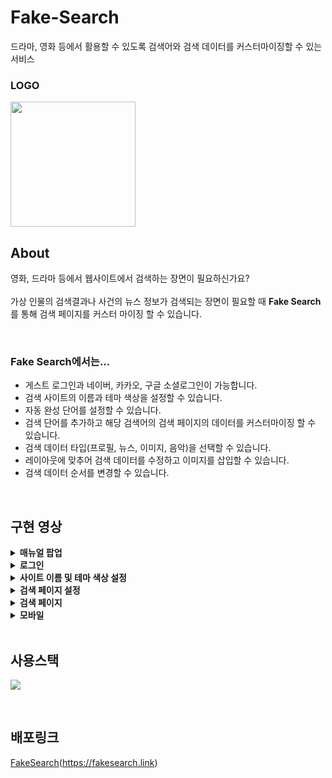 # Fake-Search
드라마, 영화 등에서  활용할 수 있도록 검색어와 검색 데이터를 커스터마이징할 수 있는 서비스

### LOGO
<img src="https://images.velog.io/images/bbaa3218/post/6b58fba4-e5b9-4288-8088-011c3b52af61/favicon.svg" width="200" height="200">

<br/>

## About
영화, 드라마 등에서 웹사이트에서 검색하는 장면이 필요하신가요?
<br/><br/>
가상 인물의 검색결과나 사건의 뉴스 정보가 검색되는 장면이 필요할 때 **Fake Search**를 통해 검색 페이지를 커스터 마이징 할 수 있습니다. 

<br/>

### Fake Search에서는...
- 게스트 로그인과 네이버, 카카오, 구글 소셜로그인이 가능합니다.
- 검색 사이트의 이름과 테마 색상을 설정할 수 있습니다.
- 자동 완성 단어를 설정할 수 있습니다.
- 검색 단어를 추가하고 해당 검색어의 검색 페이지의 데이터를 커스터마이징 할 수 있습니다.
 - 검색 데이터 타입(프로필, 뉴스, 이미지, 음악)을 선택할 수 있습니다.
 - 레이아웃에 맞추어 검색 데이터를 수정하고 이미지를 삽입할 수 있습니다.
 - 검색 데이터 순서를 변경할 수 있습니다.

<br/>

## 구현 영상
<details>
<summary><b>매뉴얼 팝업</b></summary>
<div markdown="1">
 
 ![매뉴얼](https://user-images.githubusercontent.com/85675881/149657886-8fa3d0e0-a6bc-4179-8caa-008fb87fe942.gif)
 
</div>
</details>


<details>
<summary><b>로그인</b></summary>
<div markdown="1">
 
![로그인](https://user-images.githubusercontent.com/85675881/149657980-393e63d0-4394-4055-a484-ed4c1c008357.gif)
 
</div>
</details>


<details>
<summary><b>사이트 이름 및 테마 색상 설정</b></summary>
<div markdown="1">   

![사이트 이름 및 테마 색상 설정](https://user-images.githubusercontent.com/85675881/149657982-f354f179-53a0-47a3-9970-5f9d278ecb04.gif)
 
</div>
</details>


<details>
<summary><b>검색 페이지 설정</b></summary>
<div markdown="1">       

![검색어 추가, 설정, 삭제](https://user-images.githubusercontent.com/85675881/149658279-ae679333-6e06-40e2-a3af-06e5ab93f27f.gif)
 
</div>
</details>

<details>
<summary><b>검색 페이지</b></summary>
<div markdown="1">       

![검색 페이지](https://user-images.githubusercontent.com/85675881/149657986-fca66ca8-78e5-4f2d-ac5e-1526fa480d33.gif)
 
</div>
</details>

<details>
<summary><b>모바일</b></summary>
<div markdown="1">       

![모바일](https://user-images.githubusercontent.com/85675881/149657981-bff3fd87-eb05-4367-83a5-3e863a2afc2d.gif)
 
</div>
</details>

<br/>

## 사용스택

![](https://images.velog.io/images/bbaa3218/post/89018642-f36a-4de6-9042-fbed00b6a83b/Fake%20Search.png)

<br/>

## 배포링크
[FakeSearch](https://fakesearch.link)(https://fakesearch.link)
